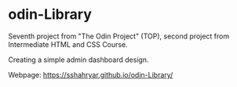 # odin-Library

Seventh project from "The Odin Project" (TOP), second project from Intermediate HTML and CSS Course. 

Creating a simple admin dashboard design. 

Webpage: https://sshahryar.github.io/odin-Library/
